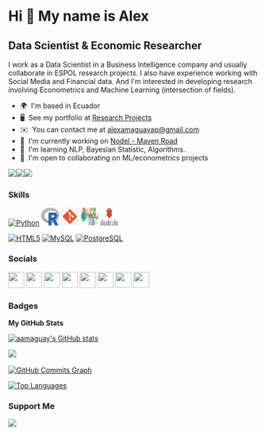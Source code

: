 Hi 👋 My name is Alex
==============================

Data Scientist & Economic Researcher
------------------------------------

I work as a Data Scientist in a Business Intelligence company and usually collaborate in ESPOL research projects. I also have experience working with Social Media and Financial data. And I'm interested in developing research involving Econometrics and Machine Learning (intersection of fields).

* 🌍  I'm based in Ecuador
* 🖥️  See my portfolio at [Research Projects](http://alexamaguaya.netlify.app/publication/)
* ✉️  You can contact me at [alexamaguayap@gmail.com](mailto:alexamaguayap@gmail.com)
* 🚀  I'm currently working on [Nodel - Maven Road](http://mavenroad.com/)
* 🧠  I'm learning NLP, Bayesian Statistic, Algorithms.
* 🤝  I'm open to collaborating on ML/econometrics projects

<a href="https://www.twitter.com/Alex_Amaguaya" target="_blank" rel="noreferrer"><img
src="https://img.shields.io/twitter/follow/Alex_Amaguaya?logo=twitter&style=for-the-badge&color=3382ed&labelColor=ffffff"
/></a><a href="https://www.github.com/aamaguay" target="_blank" rel="noreferrer"><img
src="https://img.shields.io/github/followers/aamaguay?logo=github&style=for-the-badge&color=3382ed&labelColor=ffffff" /></a><a href="https://www.twitch.tv/aamaguaya" target="_blank" rel="noreferrer"><img
src="https://img.shields.io/twitch/status/aamaguaya?logo=twitchsx&style=for-the-badge&color=3382ed&labelColor=ffffff&label=TWITCH+STATUS" /></a>

### Skills

<p align="left">
<a href="https://www.python.org/" target="_blank" rel="noreferrer"><img src="https://raw.githubusercontent.com/danielcranney/readme-generator/main/public/icons/skills/python-colored.svg" width="36" height="36" alt="Python" /></a>
<a href="https://www.r-project.org/about.html" target="_blank" rel="noreferrer"><img src="plots/R.png" width="36" height="36" alt="R" /></a>
<a href="https://git-scm.com/" target="_blank" rel="noreferrer"><img src="plots/git.jpg" width="36" height="36" alt="git" /></a>
<a href="https://neo4j.com/" target="_blank" rel="noreferrer"><img src="plots/neo4j.jpg" width="36" height="36" alt="neo4j" /></a>
<a href="https://databricks.com/" target="_blank" rel="noreferrer"><img src="plots/databricks.png" width="36" height="36" alt="neo4j" /></a>

<a href="https://developer.mozilla.org/en-US/docs/Glossary/HTML5" target="_blank" rel="noreferrer"><img src="https://raw.githubusercontent.com/danielcranney/readme-generator/main/public/icons/skills/html5-colored.svg" width="36" height="36" alt="HTML5" /></a>
<a href="https://www.mysql.com/" target="_blank" rel="noreferrer"><img src="https://raw.githubusercontent.com/danielcranney/readme-generator/main/public/icons/skills/mysql-colored.svg" width="36" height="36" alt="MySQL" /></a>
<a href="https://www.postgresql.org/" target="_blank" rel="noreferrer"><img src="https://raw.githubusercontent.com/danielcranney/readme-generator/main/public/icons/skills/postgresql-colored.svg" width="36" height="36" alt="PostgreSQL" /></a>

</p>


### Socials

<p align="left"> <a href="https://www.github.com/aamaguay" target="_blank" rel="noreferrer"><img src="https://raw.githubusercontent.com/danielcranney/readme-generator/main/public/icons/socials/github.svg" width="32" height="32" /></a> <a href="http://www.instagram.com/a_amaguaya/" target="_blank" rel="noreferrer"><img src="https://raw.githubusercontent.com/danielcranney/readme-generator/main/public/icons/socials/instagram.svg" width="32" height="32" /></a> <a href="https://www.linkedin.com/in/a-amaguaya/" target="_blank" rel="noreferrer"><img src="https://raw.githubusercontent.com/danielcranney/readme-generator/main/public/icons/socials/linkedin.svg" width="32" height="32" /></a> <a href="http://www.medium.com/@alexamaguaya" target="_blank" rel="noreferrer"><img src="https://raw.githubusercontent.com/danielcranney/readme-generator/main/public/icons/socials/medium.svg" width="32" height="32" /></a> <a href="https://alexamaguaya.netlify.app" target="_blank" rel="noreferrer"><img src="https://raw.githubusercontent.com/danielcranney/readme-generator/main/public/icons/socials/rss.svg" width="32" height="32" /></a> <a href="https://www.stackoverflow.com/users/12082212/alex-amaguaya" target="_blank" rel="noreferrer"><img src="https://raw.githubusercontent.com/danielcranney/readme-generator/main/public/icons/socials/stackoverflow.svg" width="32" height="32" /></a> <a href="https://www.twitter.com/Alex_Amaguaya" target="_blank" rel="noreferrer"><img src="https://raw.githubusercontent.com/danielcranney/readme-generator/main/public/icons/socials/twitter.svg" width="32" height="32" /></a> <a href="https://www.twitch.tv/aamaguaya" target="_blank" rel="noreferrer"><img src="https://raw.githubusercontent.com/danielcranney/readme-generator/main/public/icons/socials/twitch.svg" width="32" height="32" /></a></p>

### Badges

<b>My GitHub Stats</b>

<a href="http://www.github.com/aamaguay"><img src="https://github-readme-stats.vercel.app/api?username=aamaguay&show_icons=true&hide=&count_private=true&title_color=0891b2&text_color=64748b&icon_color=3382ed&bg_color=ffffff&hide_border=true&show_icons=true" alt="aamaguay's GitHub stats" /></a>

<a href="http://www.github.com/aamaguay"><img src="https://github-readme-streak-stats.herokuapp.com/?user=aamaguay&stroke=64748b&background=ffffff&ring=0891b2&fire=0891b2&currStreakNum=64748b&currStreakLabel=0891b2&sideNums=64748b&sideLabels=64748b&dates=64748b&hide_border=true" /></a>

<a href="http://www.github.com/aamaguay"><img src="https://activity-graph.herokuapp.com/graph?username=aamaguay&bg_color=ffffff&color=64748b&line=3382ed&point=64748b&area_color=ffffff&area=true&hide_border=true&custom_title=GitHub%20Commits%20Graph" alt="GitHub Commits Graph" /></a>

<a href="https://github.com/aamaguay" align="left"><img src="https://github-readme-stats.vercel.app/api/top-langs/?username=aamaguay&langs_count=10&title_color=0891b2&text_color=64748b&icon_color=3382ed&bg_color=ffffff&hide_border=true&locale=en&custom_title=Top%20%Languages" alt="Top Languages" /></a>

### Support Me

<a href="https://www.buymeacoffee.com/aeap8828"><img src="https://cdn.buymeacoffee.com/buttons/v2/default-yellow.png" width="200" /></a>